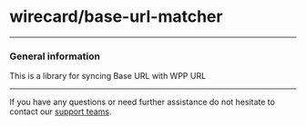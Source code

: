 # wirecard/base-url-matcher

***
### General information 
This is a library for syncing Base URL with WPP URL
***

If you have any questions or need further assistance do not hesitate to contact our [support teams](mailto:support.at@wirecard.com ).